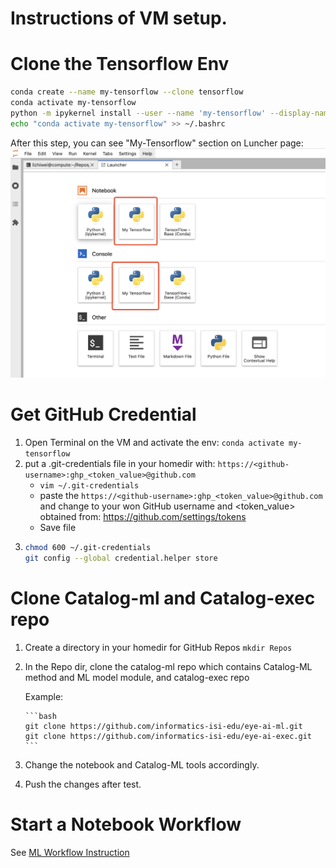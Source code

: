 # Instructions of VM setup.

# Clone the Tensorflow Env
```bash
conda create --name my-tensorflow --clone tensorflow
conda activate my-tensorflow
python -m ipykernel install --user --name 'my-tensorflow' --display-name "My Tensorflow"
echo "conda activate my-tensorflow" >> ~/.bashrc
```
After this step, you can see "My-Tensorflow" section on Luncher page:
 ![minid](instruction_image/Launcher.png)


# Get GitHub Credential
1. Open Terminal on the VM and activate the env: `conda activate my-tensorflow`
2. put a .git-credentials file in your homedir with: `https://<github-username>:ghp_<token_value>@github.com`
   -  `vim ~/.git-credentials`
   - paste the  `https://<github-username>:ghp_<token_value>@github.com` and change <github-username> to your won 
   GitHub username and <token_value> obtained from: https://github.com/settings/tokens
    - Save file
3. ```bash
   chmod 600 ~/.git-credentials
   git config --global credential.helper store
   ```
   

# Clone Catalog-ml and Catalog-exec repo
1. Create a directory in your homedir for GitHub Repos `mkdir Repos`
2. In the Repo dir, clone the catalog-ml repo which contains Catalog-ML method and ML model module, and catalog-exec repo
    
   Example:

       ```bash
       git clone https://github.com/informatics-isi-edu/eye-ai-ml.git
       git clone https://github.com/informatics-isi-edu/eye-ai-exec.git
       ```
3. Change the notebook and Catalog-ML tools accordingly.
4. Push the changes after test.

# Start a Notebook Workflow
See [ML Workflow Instruction](ml_workflow_instruction.md)